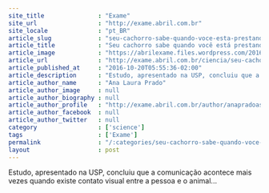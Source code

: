 ```yaml
---
site_title               : "Exame"
site_url                 : "http://exame.abril.com.br"
site_locale              : "pt_BR"
article_slug             : "seu-cachorro-sabe-quando-voce-esta-prestando-atencao-nele"
article_title            : "Seu cachorro sabe quando você está prestando atenção nele"
article_image            : "https://abrilexame.files.wordpress.com/2016/10/gettyimages-110039290-e1476895968216.jpg?quality=70&strip=all&w=680"
article_url              : "http://exame.abril.com.br/ciencia/seu-cachorro-sabe-quando-voce-esta-prestando-atencao-nele/"
article_published_at     : "2016-10-20T05:55:36-02:00"
article_description      : "Estudo, apresentado na USP, concluiu que a comunicação acontece mais vezes quando existe contato visual entre a pessoa e o animal..."
article_author_name      : "Ana Laura Prado"
article_author_image     : null
article_author_biography : null
article_author_profile   : "http://exame.abril.com.br/author/anapradoast/"
article_author_facebook  : null
article_author_twitter   : null
category                 : ['science']
tags                     : ['Exame']
permalink                : "/:categories/seu-cachorro-sabe-quando-voce-esta-prestando-atencao-nele/"
layout                   : post
---
```


Estudo, apresentado na USP, concluiu que a comunicação acontece mais vezes quando existe contato visual entre a pessoa e o animal...
